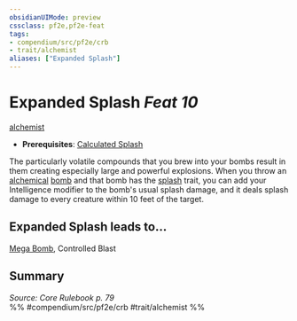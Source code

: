 ```yaml
---
obsidianUIMode: preview
cssclass: pf2e,pf2e-feat
tags:
- compendium/src/pf2e/crb
- trait/alchemist
aliases: ["Expanded Splash"]
---
```

# Expanded Splash  *Feat 10*  
[alchemist](rules/traits/alchemist.md "Alchemist Class Trait")  

- **Prerequisites**: [Calculated Splash](compendium/feats/calculated-splash.md)

The particularly volatile compounds that you brew into your bombs result in them creating especially large and powerful explosions. When you throw an [alchemical](rules/traits/alchemical.md "Alchemical Item Trait") [bomb](rules/traits/bomb.md "Bomb Item Trait") and that bomb has the [splash](rules/traits/splash.md "Splash Weapon Trait") trait, you can add your Intelligence modifier to the bomb's usual splash damage, and it deals splash damage to every creature within 10 feet of the target.

## Expanded Splash leads to...

[Mega Bomb](compendium/feats/mega-bomb.md), Controlled Blast

## Summary

*Source: Core Rulebook p. 79*  
%% #compendium/src/pf2e/crb #trait/alchemist %%